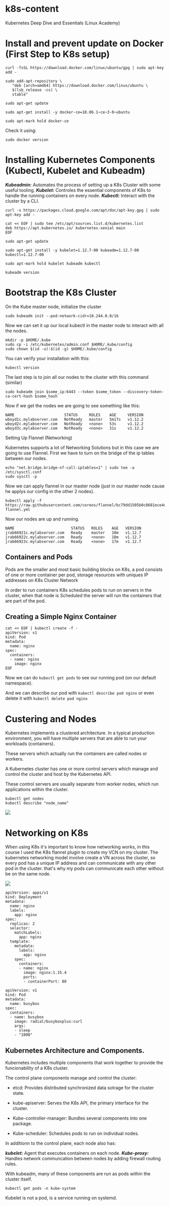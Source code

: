# k8s-content
Kubernetes Deep Dive and Essentials (Linux Academy)

# Install and prevent update on Docker (First Step to K8s setup)

````
curl -fsSL https://download.docker.com/linux/ubuntu/gpg | sudo apt-key add -

sudo add-apt-repository \
   "deb [arch=amd64] https://download.docker.com/linux/ubuntu \
   $(lsb_release -cs) \
   stable"

sudo apt-get update

sudo apt-get install -y docker-ce=18.06.1~ce~3-0~ubuntu

sudo apt-mark hold docker-ce
````

Check it using:

````
sudo docker version
````

# Installing Kubernetes Components (Kubectl, Kubelet and Kubeadm)

***Kubeadmin:*** Automates the process of setting up a K8s Cluster with some useful tooling.
***Kubelet:*** Controles the essential components of K8s to handle the running containers on every node.
***Kubectl:*** Interact with the cluster by a CLI.

````
curl -s https://packages.cloud.google.com/apt/doc/apt-key.gpg | sudo apt-key add -

cat << EOF | sudo tee /etc/apt/sources.list.d/kubernetes.list
deb https://apt.kubernetes.io/ kubernetes-xenial main
EOF

sudo apt-get update

sudo apt-get install -y kubelet=1.12.7-00 kubeadm=1.12.7-00 kubectl=1.12.7-00

sudo apt-mark hold kubelet kubeadm kubectl
````

```
kubeadm version
```

# Bootstrap the K8s Cluster

On the Kube master node, initialize the cluster

````
sudo kubeadm init --pod-network-cidr=10.244.0.0/16
````

Now we can set it up our local kubectl in the master node to interact with all the nodes.

````
mkdir -p $HOME/.kube
sudo cp -i /etc/kubernetes/admin.conf $HOME/.kube/config
sudo chown $(id -u):$(id -g) $HOME/.kube/config
````

You can verify your installation with this: 

````
kubectl version
````

The last step is to join all our nodes to the cluster with this command (similar)

````
sudo kubeadm join $some_ip:6443 --token $some_token --discovery-token-ca-cert-hash $some_hash
````

Now if we get the nodes we are going to see something like this:

````
NAME                      STATUS     ROLES    AGE     VERSION
wboyd1c.mylabserver.com   NotReady   master   5m17s   v1.12.2
wboyd2c.mylabserver.com   NotReady   <none>   53s     v1.12.2
wboyd3c.mylabserver.com   NotReady   <none>   31s     v1.12.2
````

Setting Up Flannel (Networking)

Kubernetes supports a lot of Networking Solutions but in this case we are going to use Flannel.
First we have to turn on the bridge of the ip tables between our nodes.

````
echo "net.bridge.bridge-nf-call-iptables=1" | sudo tee -a /etc/sysctl.conf
sudo sysctl -p
````

Now we can apply flannel in our master node (just in our master node cause he applys our config in the other 2 nodes).

````
kubectl apply -f https://raw.githubusercontent.com/coreos/flannel/bc79dd1505b0c8681ece4de4c0d86c5cd2643275/Documentation/kube-flannel.yml
````

Now our nodes are up and running.

````
NAME                         STATUS   ROLES    AGE   VERSION
jrab66921c.mylabserver.com   Ready    master   18m   v1.12.7
jrab66922c.mylabserver.com   Ready    <none>   18m   v1.12.7
jrab66923c.mylabserver.com   Ready    <none>   17m   v1.12.7
````

## Containers and Pods

Pods are the smaller and most basic building blocks on K8s, a pod consists of one or more container per pod, storage resources with uniques IP addresses on K8s Cluster Network 

In order to run containers K8s schedules pods to run on servers in the cluster, when that node is Scheduled the server will run the containers that are part of the pod.


## Creating a Simple Nginx Container

````
cat << EOF | kubectl create -f -
apiVersion: v1
kind: Pod
metadata:
  name: nginx
spec:
  containers:
  - name: nginx
    image: nginx
EOF
````

Now we can do ```kubectl get pods``` to see our running pod (on our default namespace).

And we can describe our pod with ```kubectl describe pod nginx``` or even delete it with ```kubectl delete pod nginx ```

# Custering and Nodes

Kubernetes implements a clustered architecture. In a typical production environment, you will have multiple servers that are able to run your workloads (containers).

These servers which actually run the containers are called nodes or workers.

A Kubernetes cluster has one or more control servers which manage and control the cluster and host by the Kubernetes API. 

These control servers are usually separate from worker nodes, which run applications within the cluster.

````
kubectl get nodes
kubectl describe "node_name"
````
<img src="https://i.imgur.com/nwphQOS.png"/>

# Networking on K8s 
 
When using K8s it's important to know how networking works, in this course I used the K8s flannel plugin to create my VCN on my cluster.
The kubernetes networking model involve create a VN across the cluster, so every pod has a unique IP address and can communicate with any other pod in the cluster.  that's why my pods can communicate each other without be on the same node. 

<img src="https://i.imgur.com/0daZJAu.png" />

````
apiVersion: apps/v1
kind: Deployment
metadata:
  name: nginx
  labels:
    app: nginx
spec:
  replicas: 2
  selector:
    matchLabels:
      app: nginx
  template:
    metadata:
      labels:
        app: nginx
    spec:
      containers:
      - name: nginx
        image: nginx:1.15.4
        ports:
        - containerPort: 80
````

````
apiVersion: v1
kind: Pod
metadata:
  name: busybox
spec:
  containers:
  - name: busybox
    image: radial/busyboxplus:curl
    args:
    - sleep
    - "1000"
````

## Kubernetes Architecture and Components.

Kubernetes includes multiple components that work together to provide the funcionability of a K8s cluster.

The control plane components manage and control the cluster: 

- etcd: Provides distributed synchronized data sotrage for the cluster state.

- kube-apiserver: Serves the K8s API, the primary interface for the cluster.

- Kube-controller-manager: Bundles several components into one package.

- Kube-scheduler: Schedules pods to run on individual nodes.

In additionn to the control plane, each node also has:

***kubelet:*** Agent that executes containers on each node.
***Kube-proxy:*** Handles network communcation between nodes by adding firewall routing rules.

With kubeadm, many of these components are run as pods within the cluster itself.


````
kubectl get pods -n kube-system
````

Kubelet is not a pod, is a service running on systemd.




